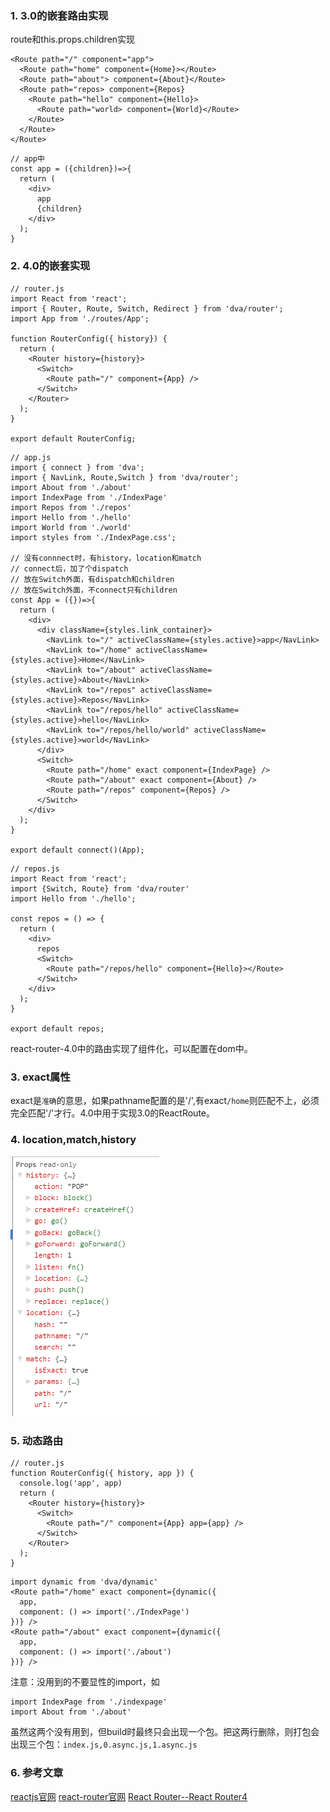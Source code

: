 ### 1. 3.0的嵌套路由实现
route和this.props.children实现
```
<Route path="/" component="app">
  <Route path="home" component={Home}></Route>
  <Route path="about"> component={About}</Route>
  <Route path="repos> component={Repos}
    <Route path="hello" component={Hello}>
      <Route path="world> component={World}</Route>
    </Route>
  </Route>
</Route>
```
```
// app中
const app = ({children})=>{
  return (
    <div>
      app
      {children}
    </div>
  );
}
```
### 2. 4.0的嵌套实现
```
// router.js
import React from 'react';
import { Router, Route, Switch, Redirect } from 'dva/router';
import App from './routes/App';

function RouterConfig({ history}) {
  return (
    <Router history={history}>
      <Switch>
        <Route path="/" component={App} />
      </Switch>
    </Router>
  );
}

export default RouterConfig;
```
```
// app.js
import { connect } from 'dva';
import { NavLink, Route,Switch } from 'dva/router';
import About from './about'
import IndexPage from './IndexPage'
import Repos from './repos'
import Hello from './hello'
import World from './world'
import styles from './IndexPage.css';

// 没有connnect时，有history，location和match
// connect后，加了个dispatch
// 放在Switch外面，有dispatch和children
// 放在Switch外面，不connect只有children
const App = ({})=>{
  return (
    <div>
      <div className={styles.link_container}>
        <NavLink to="/" activeClassName={styles.active}>app</NavLink>
        <NavLink to="/home" activeClassName={styles.active}>Home</NavLink>
        <NavLink to="/about" activeClassName={styles.active}>About</NavLink>
        <NavLink to="/repos" activeClassName={styles.active}>Repos</NavLink>
        <NavLink to="/repos/hello" activeClassName={styles.active}>hello</NavLink>
        <NavLink to="/repos/hello/world" activeClassName={styles.active}>world</NavLink>
      </div>
      <Switch>
        <Route path="/home" exact component={IndexPage} />
        <Route path="/about" exact component={About} />
        <Route path="/repos" component={Repos} />
      </Switch>
    </div>
  );
}

export default connect()(App);
```
```
// repos.js
import React from 'react';
import {Switch, Route} from 'dva/router'
import Hello from './hello';

const repos = () => {
  return (
    <div>
      repos
      <Switch>
        <Route path="/repos/hello" component={Hello}></Route>
      </Switch>
    </div>
  );
}

export default repos;
```
react-router-4.0中的路由实现了组件化，可以配置在dom中。
### 3. exact属性
exact是`准确`的意思，如果pathname配置的是'/',有exact`/home`则匹配不上，必须完全匹配'/'才行。4.0中用于实现3.0的ReactRoute。
### 4. location,match,history
![image](https://github.com/qingfengmy/blogs/raw/master/sources/20180115/0.png)

### 5. 动态路由
```
// router.js
function RouterConfig({ history, app }) {
  console.log('app', app)
  return (
    <Router history={history}>
      <Switch>
        <Route path="/" component={App} app={app} />
      </Switch>
    </Router>
  );
}
```
```
import dynamic from 'dva/dynamic'
<Route path="/home" exact component={dynamic({
  app,
  component: () => import('./IndexPage')
})} />
<Route path="/about" exact component={dynamic({
  app,
  component: () => import('./about')
})} />
```

注意：没用到的不要显性的import，如
```
import IndexPage from './indexpage'
import About from './about'
```
虽然这两个没有用到，但build时最终只会出现一个包。把这两行删除，则打包会出现三个包：`index.js,0.async.js,1.async.js`

### 6. 参考文章
[reactjs官网](https://reactjs.org/docs/hello-world.html)
[react-router官网](https://reacttraining.com/react-router/web/example/basic)
[React Router--React Router4](https://www.jianshu.com/p/9ffeb2ee4f38)

